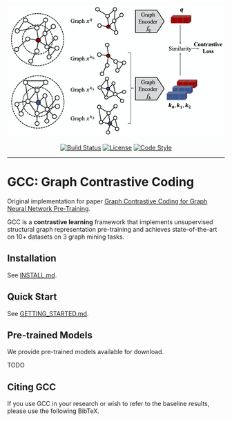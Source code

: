 <p align="center">
  <img src="fig.png" width="500">
  <br />
  <br />
  <a href="https://travis-ci.org/THUDM/GCC"><img alt="Build Status" src="https://travis-ci.org/THUDM/GCC.svg?branch=dev" /></a>
  <a href="https://github.com/THUDM/GCC/blob/master/LICENSE"><img alt="License" src="https://img.shields.io/github/license/THUDM/GCC" /></a>
  <a href="https://github.com/ambv/black"><img alt="Code Style" src="https://img.shields.io/badge/code%20style-black-000000.svg" /></a>
</p>

-------------------------------------

# GCC: Graph Contrastive Coding

Original implementation for paper [Graph Contrastive Coding for Graph Neural Network Pre-Training](TODO).

GCC is a **contrastive learning** framework that implements unsupervised structural graph representation pre-training and achieves state-of-the-art on 10+ datasets on 3 graph mining tasks.

## Installation

See [INSTALL.md](INSTALL.md).

## Quick Start

See [GETTING_STARTED.md](GETTING_STARTED.md).

## Pre-trained Models

We provide pre-trained models available for download.

TODO

## Citing GCC

If you use GCC in your research or wish to refer to the baseline results, please use the following BibTeX.

```

```
